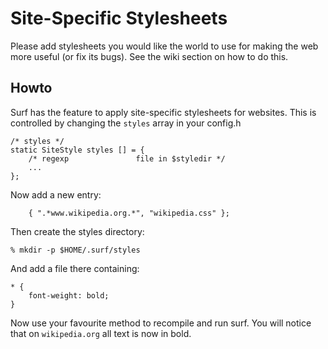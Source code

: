 Site-Specific Stylesheets
=========================

Please add stylesheets you would like the world to use for making the web more
useful (or fix its bugs). See the wiki section on how to do this.

Howto
-----
Surf has the feature to apply site-specific stylesheets for websites. This is
controlled by changing the `styles` array in your config.h

	/* styles */
	static SiteStyle styles [] = {
		/* regexp               file in $styledir */
		...
	};

Now add a new entry:

		{ ".*www.wikipedia.org.*", "wikipedia.css" };

Then create the styles directory:

	% mkdir -p $HOME/.surf/styles

And add a file there containing:

	* {
		font-weight: bold;
	}

Now use your favourite method to recompile and run surf. You will notice
that on `wikipedia.org` all text is now in bold.

